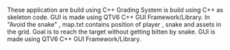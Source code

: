 These application are build using C++
Grading System is build using C++ as skeleton code. GUI is made using QTV6 C++ GUI Framework/Library.
In "Avoid the snake" , map.txt contains position of player , snake and assets in the grid. Goal is to reach the target without getting bitten by snake. GUI is made using QTV6 C++ GUI Framework/Library.
